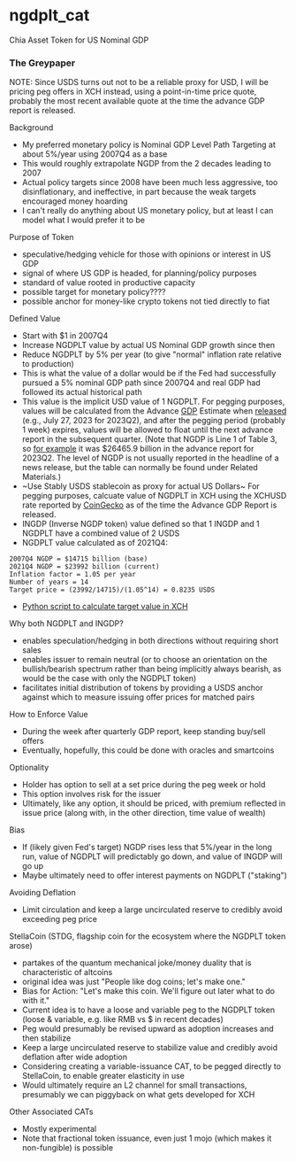 # ngdplt_cat
Chia Asset Token for US Nominal GDP

### The Greypaper

NOTE: Since USDS turns out not to be a reliable proxy for USD, I will be pricing peg offers in XCH instead, using a point-in-time price quote, probably the most recent available quote at the time the advance GDP report is released.

Background
- My preferred monetary policy is Nominal GDP Level Path Targeting at about 5%/year using 2007Q4 as a base
- This would roughly extrapolate NGDP from the 2 decades leading to 2007
- Actual policy targets since 2008 have been much less aggressive, too disinflationary, and ineffective, in part because the weak targets encouraged money hoarding
- I can't really do anything about US monetary policy, but at least I can model what I would prefer it to be

Purpose of Token
- speculative/hedging vehicle for those with opinions or interest in US GDP
- signal of where US GDP is headed, for planning/policy purposes
- standard of value rooted in productive capacity
- possible target for monetary policy????
- possible anchor for money-like crypto tokens not tied directly to fiat

Defined Value
- Start with $1 in 2007Q4
- Increase NGDPLT value by actual US Nominal GDP growth since then
- Reduce NGDPLT by 5% per year (to give "normal" inflation rate relative to production)
- This is what the value of a dollar would be if the Fed had successfully pursued a 5% nominal GDP path since 2007Q4 and real GDP had followed its actual historical path
- This value is the implicit USD value of 1 NGDPLT. For pegging purposes, values will be calculated from the Advance [GDP](https://www.bea.gov/data/gdp/gross-domestic-product) Estimate when [released](https://www.bea.gov/news/schedule) (e.g., July 27, 2023 for 2023Q2), and after the pegging period (probably 1 week) expires, values will be allowed to float until the next advance report in the subsequent quarter.  (Note that NGDP is Line 1 of Table 3, so [for example](https://www.bea.gov/sites/default/files/2023-04/gdp1q23_adv.pdf) it was $26465.9 billion in the advance report for 2023Q2. The level of NGDP is not usually reported in the headline of a news release, but the table can normally be found under Related Materials.)
- ~Use Stably USDS stablecoin as proxy for actual US Dollars~ For pegging purposes, calcuate value of NGDPLT in XCH using the XCHUSD rate reported by [CoinGecko](https://www.coingecko.com/en/coins/chia) as of the time the Advance GDP Report is released.
- INGDP (Inverse NGDP token) value defined so that 1 INGDP and 1 NGDPLT have a combined value of 2 USDS
- NGDPLT value calculated as of 2021Q4:
```
2007Q4 NGDP = $14715 billion (base)
2021Q4 NGDP = $23992 billion (current)
Inflation factor = 1.05 per year
Number of years = 14
Target price = (23992/14715)/(1.05^14) = 0.8235 USDS
```
- [Python script to calculate target value in XCH](calc_price.py)

Why both NGDPLT and INGDP?
- enables speculation/hedging in both directions without requiring short sales
- enables issuer to remain neutral (or to choose an orientation on the bullish/bearish spectrum rather than being implicitly always bearish, as would be the case with only the NGDPLT token)
- facilitates initial distribution of tokens by providing a USDS anchor against which to measure issuing offer prices for matched pairs


How to Enforce Value
- During the week after quarterly GDP report, keep standing buy/sell offers
- Eventually, hopefully, this could be done with oracles and smartcoins

Optionality
- Holder has option to sell at a set price during the peg week or hold
- This option involves risk for the issuer
- Ultimately, like any option, it should be priced, with premium reflected in issue price (along with, in the other direction, time value of wealth)

Bias
- If (likely given Fed's target) NGDP rises less that 5%/year in the long run, value of NGDPLT will predictably go down, and value of INGDP will go up
- Maybe ultimately need to offer interest payments on NGDPLT ("staking")

Avoiding Deflation
- Limit circulation and keep a large uncirculated reserve to credibly avoid exceeding peg price

StellaCoin (STDG, flagship coin for the ecosystem where the NGDPLT token arose)
- partakes of the quantum mechanical joke/money duality that is characteristic of altcoins
- original idea was just "People like dog coins; let's make one."
- Bias for Action: "Let's make this coin. We'll figure out later what to do with it."
- Current idea is to have a loose and variable peg to the NGDPLT token (loose & variable, e.g. like RMB vs $ in recent decades)
- Peg would presumably be revised upward as adoption increases and then stabilize
- Keep a large uncirculated reserve to stabilize value and credibly avoid deflation after wide adoption
- Considering creating a variable-issuance CAT, to be pegged directly to StellaCoin, to enable greater elasticity in use
- Would ultimately require an L2 channel for small transactions, presumably we can piggyback on what gets developed for XCH

Other Associated CATs
- Mostly experimental
- Note that fractional token issuance, even just 1 mojo (which makes it non-fungible) is possible
